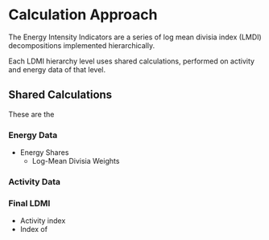 # Calculation Approach
The Energy Intensity Indicators are a series of log mean divisia index (LMDI) decompositions implemented hierarchically.

Each LDMI hierarchy level uses shared calculations, performed on activity and energy data of that level.

## Shared Calculations
These are the
### Energy Data
* Energy Shares
    * Log-Mean Divisia Weights

### Activity Data


### Final LDMI
* Activity index
* Index of 
